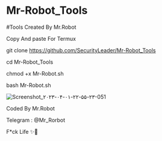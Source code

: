 # Mr-Robot_Tools

#Tools Created By Mr.Robot

Copy And paste For Termux 

git clone https://github.com/SecurityLeader/Mr-Robot_Tools


cd Mr-Robot_Tools

chmod +x Mr-Robot.sh

bash Mr-Robot.sh

![Screenshot_۲۰۲۳-۰۴-۰۱-۲۲-۵۵-۲۳-051](https://user-images.githubusercontent.com/128728937/229311905-9d1f4ec5-065d-42b3-be6d-68bf05393392.jpeg)

Coded By Mr.Robot

Telegram : @Mr_Rorbot

F*ck Life ✨💫 

